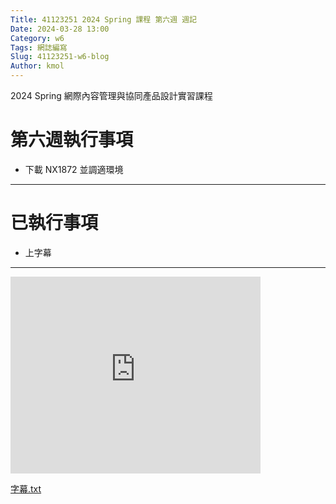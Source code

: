 ```yaml
---
Title: 41123251 2024 Spring 課程 第六週 週記
Date: 2024-03-28 13:00
Category: w6
Tags: 網誌編寫
Slug: 41123251-w6-blog
Author: kmol
---
```


2024 Spring 網際內容管理與協同產品設計實習課程

<!-- PELICAN_END_SUMMARY -->

# 第六週執行事項
- 下載 NX1872 並調適環境

---

# 已執行事項
- 上字幕
---

<iframe width="400" height="315" src="https://www.youtube.com/embed/cB5bOqGAOt4?si=_qyCtKZyVdDj6FhN" title="YouTube video player" frameborder="0" allow="accelerometer; autoplay; clipboard-write; encrypted-media; gyroscope; picture-in-picture; web-share" referrerpolicy="strict-origin-when-cross-origin" allowfullscreen></iframe>

[字幕.txt](https://github.com/41123251/cd2024/files/14773072/cd2024_2b_3_.Github.txt)
